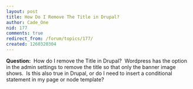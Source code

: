 ```yaml
---
layout: post
title: How Do I Remove The Title in Drupal?
author: Cade_One
nid: 177
comments: true
redirect_from: /forum/topics/177/
created: 1260320304
---
```

<p>
	<strong>Question:</strong>&nbsp; How do I remove the Title in Drupal?&nbsp; Wordpress has the option in the admin settings to remove the title so that only the banner image shows.&nbsp; Is this also true in Drupal, or do I need to insert a conditional statement in my page or node template?</p>
